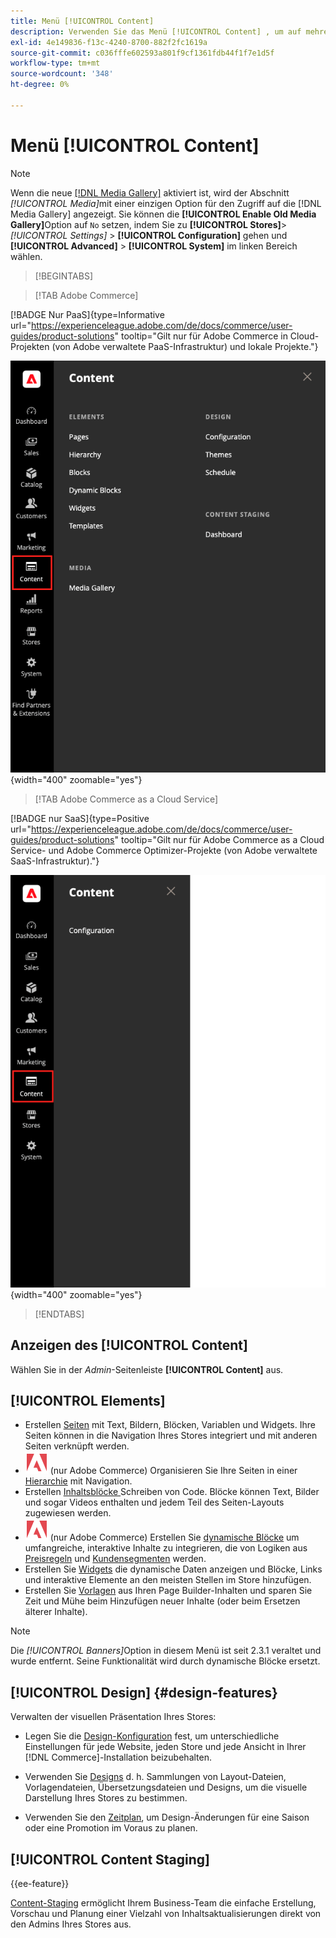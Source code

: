 ```yaml
---
title: Menü [!UICONTROL Content]
description: Verwenden Sie das Menü [!UICONTROL Content] , um auf mehrere Funktionen zum Verwalten des Inhalts in Ihrem Store zuzugreifen.
exl-id: 4e149836-f13c-4240-8700-882f2fc1619a
source-git-commit: c036fffe602593a801f9cf1361fdb44f1f7e1d5f
workflow-type: tm+mt
source-wordcount: '348'
ht-degree: 0%

---
```


# Menü [!UICONTROL Content]

>[!NOTE]
>
>Wenn die neue [[!DNL Media Gallery]](media-gallery.md) aktiviert ist, wird der Abschnitt _[!UICONTROL Media]_&#x200B;mit einer einzigen Option für den Zugriff auf die [!DNL Media Gallery] angezeigt. Sie können die **[!UICONTROL Enable Old Media Gallery]**&#x200B;Option auf `No` setzen, indem Sie zu **[!UICONTROL Stores]**>_[!UICONTROL Settings]_ > **[!UICONTROL Configuration]** gehen und **[!UICONTROL Advanced]** > **[!UICONTROL System]** im linken Bereich wählen.

>[!BEGINTABS]

>[!TAB Adobe Commerce]

[!BADGE Nur PaaS]{type=Informative url="https://experienceleague.adobe.com/de/docs/commerce/user-guides/product-solutions" tooltip="Gilt nur für Adobe Commerce in Cloud-Projekten (von Adobe verwaltete PaaS-Infrastruktur) und lokale Projekte."}

![Das im Admin angezeigte [!UICONTROL Content]-Menü](./assets/admin-menu-content.png){width="400" zoomable="yes"}

>[!TAB Adobe Commerce as a Cloud Service]

[!BADGE nur SaaS]{type=Positive url="https://experienceleague.adobe.com/de/docs/commerce/user-guides/product-solutions" tooltip="Gilt nur für Adobe Commerce as a Cloud Service- und Adobe Commerce Optimizer-Projekte (von Adobe verwaltete SaaS-Infrastruktur)."}

![Das im Admin angezeigte [!UICONTROL Content]-Menü](./assets/admin-menu-content-accs.png){width="400" zoomable="yes"}

>[!ENDTABS]

## Anzeigen des [!UICONTROL Content]

Wählen Sie in der _Admin_-Seitenleiste **[!UICONTROL Content]** aus.

## [!UICONTROL Elements]

- Erstellen [Seiten](pages.md) mit Text, Bildern, Blöcken, Variablen und Widgets. Ihre Seiten können in die Navigation Ihres Stores integriert und mit anderen Seiten verknüpft werden.
- ![Adobe Commerce](../assets/adobe-logo.svg) (nur Adobe Commerce) Organisieren Sie Ihre Seiten in einer [Hierarchie](page-hierarchy.md) mit Navigation.
- Erstellen [ Inhaltsblöcke ](blocks.md) Schreiben von Code. Blöcke können Text, Bilder und sogar Videos enthalten und jedem Teil des Seiten-Layouts zugewiesen werden.
- ![Adobe Commerce](../assets/adobe-logo.svg) (nur Adobe Commerce) Erstellen Sie [dynamische Blöcke](dynamic-blocks.md) um umfangreiche, interaktive Inhalte zu integrieren, die von Logiken aus [Preisregeln](../merchandising-promotions/introduction.md#promotions) und [Kundensegmenten](../customers/customer-segments.md) werden.
- Erstellen Sie [Widgets](widgets.md) die dynamische Daten anzeigen und Blöcke, Links und interaktive Elemente an den meisten Stellen im Store hinzufügen.
- Erstellen Sie [Vorlagen](../page-builder/templates.md) aus Ihren Page Builder-Inhalten und sparen Sie Zeit und Mühe beim Hinzufügen neuer Inhalte (oder beim Ersetzen älterer Inhalte).

>[!NOTE]
>
>Die _[!UICONTROL Banners]_&#x200B;Option in diesem Menü ist seit 2.3.1 veraltet und wurde entfernt. Seine Funktionalität wird durch dynamische Blöcke ersetzt.

## [!UICONTROL Design] {#design-features}

Verwalten der visuellen Präsentation Ihres Stores:

- Legen Sie die [Design-Konfiguration](configuration.md) fest, um unterschiedliche Einstellungen für jede Website, jeden Store und jede Ansicht in Ihrer [!DNL Commerce]-Installation beizubehalten.

- Verwenden Sie [Designs](themes.md) d. h. Sammlungen von Layout-Dateien, Vorlagendateien, Übersetzungsdateien und Designs, um die visuelle Darstellung Ihres Stores zu bestimmen.

- Verwenden Sie den [Zeitplan](schedule.md), um Design-Änderungen für eine Saison oder eine Promotion im Voraus zu planen.

## [!UICONTROL Content Staging]

{{ee-feature}}

[Content-Staging](content-staging.md) ermöglicht Ihrem Business-Team die einfache Erstellung, Vorschau und Planung einer Vielzahl von Inhaltsaktualisierungen direkt von den Admins Ihres Stores aus.
